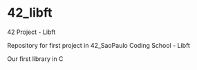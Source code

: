 # 42_libft
42 Project - Libft



Repository for first project in 42_SaoPaulo Coding School - Libft 

Our first library in C
